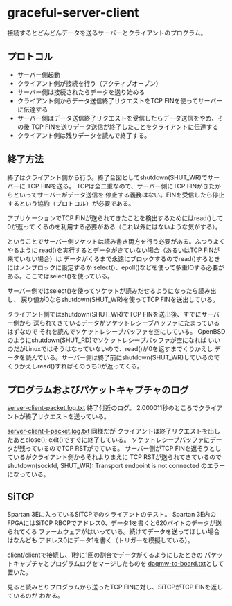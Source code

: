 # graceful-server-client

接続するとどんどんデータを送るサーバーとクライアントのプログラム。

## プロトコル

- サーバー側起動
- クライアント側が接続を行う（アクティブオープン）
- サーバー側は接続されたらデータを送り始める
- クライアント側からデータ送信終了リクエストをTCP FINを使ってサーバーに伝達する
- サーバー側はデータ送信終了リクエストを受信したらデータ送信をやめ、その後
TCP FINを送りデータ送信が終了したことをクライアントに伝達する
- クライアント側は残りデータを読んで終了する。

## 終了方法

終了はクライアント側から行う。終了合図としてshutdown(SHUT_WR)でサーバーに
TCP FINを送る。
TCPは全二重なので、サーバー側にTCP FINがきたからといってサーバーがデータ送信を
停止する義務はない。FINを受信したら停止するという協約（プロトコル）が必要である。

アプリケーションでTCP FINが送られてきたことを検出するためにはread()して0が返って
くるのを利用する必要がある（これ以外にはないような気がする）。

ということでサーバー側ソケットは読み書き両方を行う必要がある。ふつうよくやるように
read()を実行するとデータがきていない場合（あるいはTCP FINが来ていない場合）は
データがくるまで永遠にブロックするのでread()するときにはノンブロックに設定するか
select()、epoll()などを使って多重IOする必要がある。ここではselect()を使っている。

サーバー側ではselect()を使ってソケットが読みだせるようになったら読み出し、
戻り値が0ならshutdown(SHUT_WR)を使ってTCP FINを送出している。

クライアント側ではshutdown(SHUT_WR)でTCP FINを送出後、すでにサーバー側から
送られてきているデータがソケットレシーブバッファにたまっているはずなので
それを読んでソケットレシーブバッファを空にしている。
OpenBSDのようにshutdown(SHUT_RD)でソケットレシーブバッファが空になれば
いいのだがLinuxではそうはなっていないので、read()が0を返すまでくりかえし
データを読んでいる。サーバー側は終了前にshutdown(SHUT_WR)しているので
くりかえしread()すればそのうち0が返ってくる。

## プログラムおよびパケットキャプチャのログ

[server-client-packet.log.txt](server-client-packet.log.txt) 終了付近のログ。
2.000011秒のところでクライアントが終了リクエストを送っている。

[server-client-I-packet.log.txt](server-client-I-packet.log.txt) 同様だが
クライアントは終了リクエストを出したあとclose(); exit()ですぐに終了している。
ソケットレシーブバッファにデータが残っているのでTCP RSTがでている。
サーバー側がTCP FINを返そうとしているがクライアント側からそれよりまえに
TCP RSTが送られてきているので
shutdown(sockfd, SHUT_WR): Transport endpoint is not connected
のエラーになっている。

## SiTCP

Spartan 3Eに入っているSiTCPでのクライアントのテスト。
Spartan 3E内のFPGAにはSiTCP RBCPでアドレス0、データ1を書くと620バイトのデータが送られてくる
ファームウェアがはいっている。続けてデータを送ってほしい場合はなんども
アドレス0にデータ1を書く（トリガーを模擬している）。

client/clientで接続し、1秒に1回の割合でデータがくるようにしたときの
パケットキャプチャとプログラムログをマージしたものを
[daqmw-tc-board.txt](daqmw-tc-board.txt)として置いた。

見ると読みとりプログラムから送ったTCP FINに対し、SiTCPがTCP FINを返しているのが
わかる。
